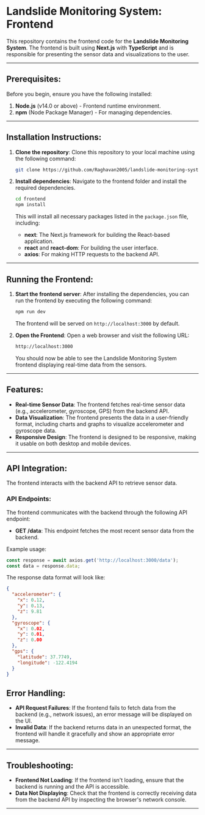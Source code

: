 
# Landslide Monitoring System: Frontend

This repository contains the frontend code for the **Landslide Monitoring System**. The frontend is built using **Next.js** with **TypeScript** and is responsible for presenting the sensor data and visualizations to the user.

---

## Prerequisites:

Before you begin, ensure you have the following installed:

1. **Node.js** (v14.0 or above) - Frontend runtime environment.
2. **npm** (Node Package Manager) - For managing dependencies.

---

## Installation Instructions:

1. **Clone the repository**:
   Clone this repository to your local machine using the following command:

   ```bash
   git clone https://github.com/Raghavan2005/landslide-monitoring-system.git
   ```

2. **Install dependencies**:
   Navigate to the frontend folder and install the required dependencies.

   ```bash
   cd frontend
   npm install
   ```

   This will install all necessary packages listed in the `package.json` file, including:

   - **next**: The Next.js framework for building the React-based application.
   - **react** and **react-dom**: For building the user interface.
   - **axios**: For making HTTP requests to the backend API.

---

## Running the Frontend:

1. **Start the frontend server**:
   After installing the dependencies, you can run the frontend by executing the following command:

   ```bash
   npm run dev
   ```

   The frontend will be served on `http://localhost:3000` by default.

2. **Open the Frontend**:
   Open a web browser and visit the following URL:

   ```bash
   http://localhost:3000
   ```

   You should now be able to see the Landslide Monitoring System frontend displaying real-time data from the sensors.

---

## Features:

- **Real-time Sensor Data**: The frontend fetches real-time sensor data (e.g., accelerometer, gyroscope, GPS) from the backend API.
- **Data Visualization**: The frontend presents the data in a user-friendly format, including charts and graphs to visualize accelerometer and gyroscope data.
- **Responsive Design**: The frontend is designed to be responsive, making it usable on both desktop and mobile devices.

---

## API Integration:

The frontend interacts with the backend API to retrieve sensor data.

### **API Endpoints**:

The frontend communicates with the backend through the following API endpoint:

- **GET /data**: This endpoint fetches the most recent sensor data from the backend.

Example usage:

```ts
const response = await axios.get('http://localhost:3000/data');
const data = response.data;
```

The response data format will look like:

```json
{
  "accelerometer": {
    "x": 0.12,
    "y": 0.13,
    "z": 9.81
  },
  "gyroscope": {
    "x": 0.02,
    "y": 0.01,
    "z": 0.00
  },
  "gps": {
    "latitude": 37.7749,
    "longitude": -122.4194
  }
}
```



## Error Handling:

- **API Request Failures**: If the frontend fails to fetch data from the backend (e.g., network issues), an error message will be displayed on the UI.
- **Invalid Data**: If the backend returns data in an unexpected format, the frontend will handle it gracefully and show an appropriate error message.

---

## Troubleshooting:

- **Frontend Not Loading**: If the frontend isn't loading, ensure that the backend is running and the API is accessible.
- **Data Not Displaying**: Check that the frontend is correctly receiving data from the backend API by inspecting the browser's network console.

---
